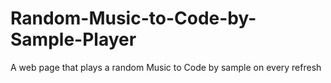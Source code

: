 # Random-Music-to-Code-by-Sample-Player
A web page that plays a random Music to Code by sample on every refresh
